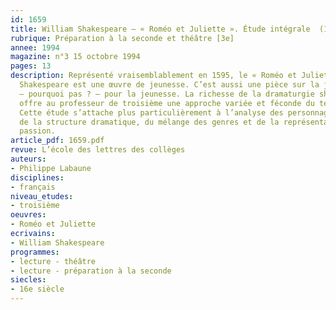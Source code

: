 ```yaml
---
id: 1659
title: William Shakespeare – « Roméo et Juliette ». Étude intégrale  (1/2)
rubrique: Préparation à la seconde et théâtre [3e]
annee: 1994
magazine: n°3 15 octobre 1994
pages: 13
description: Représenté vraisemblablement en 1595, le « Roméo et Juliette » de William
  Shakespeare est une œuvre de jeunesse. C’est aussi une pièce sur la jeunesse et
  – pourquoi pas ? – pour la jeunesse. La richesse de la dramaturgie shakespearienne
  offre au professeur de troisième une approche variée et féconde du texte de théâtre.
  Cette étude s’attache plus particulièrement à l’analyse des personnages, de l’espace,
  de la structure dramatique, du mélange des genres et de la représentation de la
  passion. 
article_pdf: 1659.pdf
revue: L’école des lettres des collèges
auteurs:
- Philippe Labaune
disciplines:
- français
niveau_etudes:
- troisième
oeuvres:
- Roméo et Juliette
ecrivains:
- William Shakespeare
programmes:
- lecture - théâtre
- lecture - préparation à la seconde
siecles:
- 16e siècle
---
```


